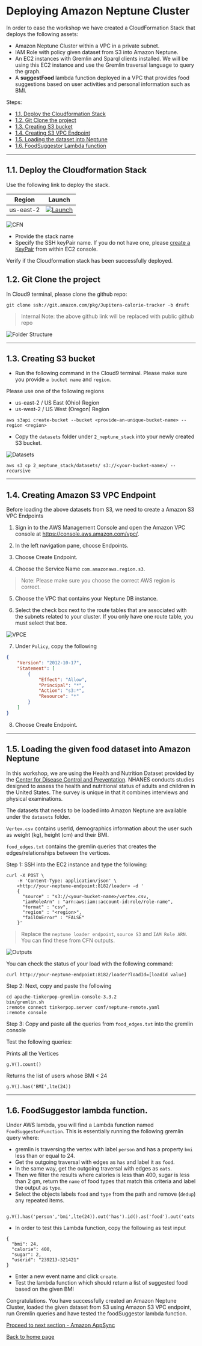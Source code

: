 # Deploying Amazon Neptune Cluster

In order to ease the workshop we have created a CloudFormation Stack that deploys the following assets:

- Amazon Neptune Cluster within a VPC in a private subnet.
- IAM Role with policy given dataset from S3 into Amazon Neptune.
- An EC2 instances with Gremlin and Sparql clients installed. We will be using this EC2 instance and use the Gremlin traversal language to query the graph.
- A **suggestFood** lambda function deployed in a VPC that provides food suggestions based on user activities and personal information such as BMI.

Steps:
- [1.1. Deploy the Cloudformation Stack](#11-Deploy-CloudFormation-Stack)
- [1.2. Git Clone the project](#12-Git-Clone)
- [1.3. Creating S3 bucket](#13-Creating-S3-bucket)
- [1.4. Creating S3 VPC Endpoint](#14-Creating-Amazon-S3-VPC-Endpoint)
- [1.5. Loading the dataset into Neptune](#15-Loading-the-given-food-dataset-into-Amazon-Neptune)
- [1.6. FoodSuggestor Lambda function](#16-FoodSuggestor-lambda-function)

-----
## 1.1. Deploy the Cloudformation Stack

Use the following link to deploy the stack. 

Region| Launch
------|-----
us-east-2 | [![Launch](../images/cloudformation-launch-stack-button.png)](https://us-east-2.console.aws.amazon.com/cloudformation/home?region=us-east-2#/stacks/new?stackName=[reinvent-appsync-workshop]&templateURL=https://s3.us-east-2.amazonaws.com/reinvent-appsync-workshop-ohio/2_neptune_stack/templates/main.yaml)

![CFN](../images/input_cfn.png)

- Provide the stack name
- Specify the SSH keyPair name. If you do not have one, please [create a KeyPair](https://docs.aws.amazon.com/AWSEC2/latest/UserGuide/ec2-key-pairs.html#having-ec2-create-your-key-pair) from within EC2 console.

Verify if the Cloudformation stack has been successfully deployed.

## 1.2. Git Clone the project

In Cloud9 terminal, please clone the github repo:

``` 
git clone ssh://git.amazon.com/pkg/Jupitera-calorie-tracker -b draft
```

> Internal Note: the above github link will be replaced with public github repo

![Folder Structure](../images/C9_folder_structure.png)

-----

## 1.3. Creating S3 bucket

- Run the following command in the Cloud9 terminal. Please make sure you provide `a bucket name` and `region`.

Please use one of the following regions

   - us-east-2 / US East (Ohio) Region
   - us-west-2 / US West (Oregon) Region

```
aws s3api create-bucket --bucket <provide-an-unique-bucket-name> --region <region>
```

- Copy the `datasets` folder under `2_neptune_stack` into your newly created S3 bucket.

![Datasets](../images/dataset_folder.png)

```
aws s3 cp 2_neptune_stack/datasets/ s3://<your-bucket-name>/ --recursive
```
------

## 1.4. Creating Amazon S3 VPC Endpoint

Before loading the above datasets from S3, we need to create a Amazon S3 VPC Endpoints 

1. Sign in to the AWS Management Console and open the Amazon VPC console at https://console.aws.amazon.com/vpc/.

2. In the left navigation pane, choose Endpoints.

3. Choose Create Endpoint.

4. Choose the Service Name `com.amazonaws.region.s3`.

> Note:
>   Please make sure you choose the correct AWS region is correct.

5. Choose the VPC that contains your Neptune DB instance.

6. Select the check box next to the route tables that are associated with the subnets related to your cluster. If you only have one route table, you must select that box.

![VPCE](../images/VPCE.png)

7. Under `Policy`, copy the following

```json
{
    "Version": "2012-10-17",
    "Statement": [
        {
            "Effect": "Allow",
            "Principal": "*",
            "Action": "s3:*",
            "Resource": "*"
        }
    ]
}

```

8. Choose Create Endpoint.

----------

## 1.5. Loading the given food dataset into Amazon Neptune

In this workshop, we are using the Health and Nutrition Dataset provided by the [Center for Disease Control and Preventation](https://wwwn.cdc.gov/nchs/nhanes/search/datapage.aspx?Component=Dietary&CycleBeginYear=2015). NHANES conducts studies designed to assess the health and nutritional status of adults and children in the United States. The survey is unique in that it combines interviews and physical examinations.

The datasets that needs to be loaded into Amazon Neptune are available under the `datasets` folder. 

`Vertex.csv` contains userId, demographics information about the user such as weight (kg), height (cm) and their BMI. 

`food_edges.txt` contains the gremlin queries that creates the edges/relationships between the vertices.

Step 1: SSH into the EC2 instance and type the following:

```
curl -X POST \
    -H 'Content-Type: application/json' \
    <http://your-neptune-endpoint:8182/loader> -d '
    { 
      "source" : "s3://<your-bucket-name>/vertex.csv, 
      "iamRoleArn" : "arn:aws:iam::account-id:role/role-name",
      "format" : "csv", 
      "region" : "<region>", 
      "failOnError" : "FALSE"
    }'
```

> Replace the `neptune loader endpoint`, `source S3` and `IAM Role ARN`. You can find these from CFN outputs.

![Outputs](../images/cfn_outputs.png)

You can check the status of your load with the following command:

```
curl http://your-neptune-endpoint:8182/loader?loadId=[loadId value]
```

Step 2: Next, copy and paste the following

```
cd apache-tinkerpop-gremlin-console-3.3.2
bin/gremlin.sh
:remote connect tinkerpop.server conf/neptune-remote.yaml
:remote console
```

Step 3: Copy and paste all the queries from `food_edges.txt` into the gremlin console

Test the following queries:

Prints all the Vertices
```
g.V().count()
```

Returns the list of users whose BMI < 24

```
g.V().has('BMI',lte(24)) 
```

----

## 1.6. FoodSuggestor lambda function.

Under AWS lambda, you will find a Lambda function named `FoodSuggestorFunction`. This is essentially running the following gremlin query where:

- gremlin is traversing the vertex with label `person` and has a property `bmi` less than or equal to 24.
- Get the outgoing traversal with edges as `has` and label it as `food`.
- In the same way, get the outgoing traversal with edges as `eats`.
- Then we filter the results where calories is less than 400, sugar is less than 2 gm, return the `name` of food types that match this criteria and label the output as `type`.
- Select the objects labels `food` and `type` from the path and remove (`dedup`) any repeated items.

```

g.V().has('person','bmi',lte(24)).out('has').id().as('food').out('eats').filter(values('calorie').is(lt(400))).filter(values('sugar').is(lt(2))).values('name').as('type').select('food','type').dedup()

```


- In order to test this Lambda function, copy the following as test input

```
{
  "bmi": 24,
  "calorie": 400,
  "sugar": 2,
  "userid": "239213-321421"
}
```
- Enter a new event name and click `create`.
- Test the lambda function which should return a list of suggested food based on the given BMI

Congratulations. You have successfully created an Amazon Neptune Cluster, loaded the given dataset from S3 using Amazon S3 VPC endpoint, run Gremlin queries and have tested the foodSuggestor lambda function.

[Proceed to next section - Amazon AppSync](../3_appsync_stack/README.md)

[Back to home page](../README.md)
